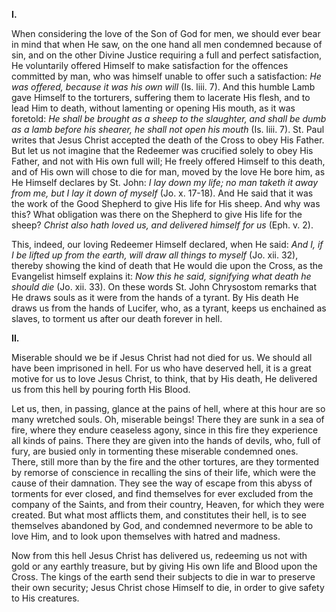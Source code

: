 
**I\.**

When considering the love of the Son of God for men, we should ever bear in mind that when He saw, on the one hand all men condemned because of sin, and on the other Divine Justice requiring a full and perfect satisfaction, He voluntarily offered Himself to make satisfaction for the offences committed by man, who was himself unable to offer such a satisfaction: *He was offered, because it was his own will* (Is. liii. 7). And this humble Lamb gave Himself to the torturers, suffering them to lacerate His flesh, and to lead Him to death, without lamenting or opening His mouth, as it was foretold: *He shall be brought as a sheep to the slaughter, and shall be dumb as a lamb before his shearer, he shall not open his mouth* (Is. liii. 7). St. Paul writes that Jesus Christ accepted the death of the Cross to obey His Father. But let us not imagine that the Redeemer was crucified solely to obey His Father, and not with His own full will; He freely offered Himself to this death, and of His own will chose to die for man, moved by the love He bore him, as He Himself declares by St. John: *I lay down my life; no man taketh it away from me, but I lay it down of myself* (Jo. x. 17-18). And He said that it was the work of the Good Shepherd to give His life for His sheep. And why was this? What obligation was there on the Shepherd to give His life for the sheep? *Christ also hath loved us, and delivered himself for us* (Eph. v. 2).

This, indeed, our loving Redeemer Himself declared, when He said: *And I, if I be lifted up from the earth, will draw all things to myself* (Jo. xii. 32), thereby showing the kind of death that He would die upon the Cross, as the Evangelist himself explains it: *Now this he said, signifying what death he should die* (Jo. xii. 33). On these words St. John Chrysostom remarks that He draws souls as it were from the hands of a tyrant. By His death He draws us from the hands of Lucifer, who, as a tyrant, keeps us enchained as slaves, to torment us after our death forever in hell.

**II\.**

Miserable should we be if Jesus Christ had not died for us. We should all have been imprisoned in hell. For us who have deserved hell, it is a great motive for us to love Jesus Christ, to think, that by His death, He delivered us from this hell by pouring forth His Blood.

Let us, then, in passing, glance at the pains of hell, where at this hour are so many wretched souls. Oh, miserable beings! There they are sunk in a sea of fire, where they endure ceaseless agony, since in this fire they experience all kinds of pains. There they are given into the hands of devils, who, full of fury, are busied only in tormenting these miserable condemned ones. There, still more than by the fire and the other tortures, are they tormented by remorse of conscience in recalling the sins of their life, which were the cause of their damnation. They see the way of escape from this abyss of torments for ever closed, and find themselves for ever excluded from the company of the Saints, and from their country, Heaven, for which they were created. But what most afflicts them, and constitutes their hell, is to see themselves abandoned by God, and condemned nevermore to be able to love Him, and to look upon themselves with hatred and madness.

Now from this hell Jesus Christ has delivered us, redeeming us not with gold or any earthly treasure, but by giving His own life and Blood upon the Cross. The kings of the earth send their subjects to die in war to preserve their own security; Jesus Christ chose Himself to die, in order to give safety to His creatures.

